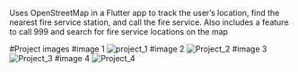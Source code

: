 Uses OpenStreetMap in a Flutter app to track the user’s location, find the nearest fire service station, and call the fire service. 
Also includes a feature to call 999 and search for fire service locations on the map

#Project images 
#image 1 
![project_1](https://github.com/user-attachments/assets/8a24e5df-b4c7-4e8e-b441-593118045f80)
#image 2
![Project_2](https://github.com/user-attachments/assets/7e5ab3d9-d310-419c-8241-75708364e2b0)
#image 3
![Project_3](https://github.com/user-attachments/assets/39be85c2-52f9-493f-a5e5-e8b43062589f)
#image 4
![Project_4](https://github.com/user-attachments/assets/54ef4ebc-aca2-409a-b190-e3981a292798)
